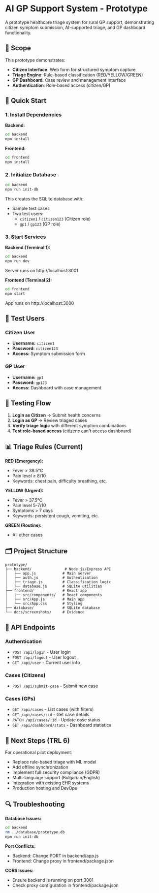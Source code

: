 # AI GP Support System - Prototype

A prototype healthcare triage system for rural GP support, demonstrating citizen symptom submission, AI-supported triage, and GP dashboard functionality.

## 🎯   Scope

This prototype demonstrates:
- **Citizen Interface**: Web form for structured symptom capture
- **Triage Engine**: Rule-based classification (RED/YELLOW/GREEN)
- **GP Dashboard**: Case review and management interface
- **Authentication**: Role-based access (citizen/GP)

## 🚀 Quick Start

### 1. Install Dependencies

**Backend:**
```bash
cd backend
npm install
```

**Frontend:**
```bash
cd frontend
npm install
```

### 2. Initialize Database

```bash
cd backend
npm run init-db
```

This creates the SQLite database with:
- Sample test cases
- Two test users:
  - `citizen1` / `citizen123` (Citizen role)
  - `gp1` / `gp123` (GP role)

### 3. Start Services

**Backend (Terminal 1):**
```bash
cd backend
npm run dev
```
Server runs on http://localhost:3001

**Frontend (Terminal 2):**
```bash
cd frontend
npm start
```
App runs on http://localhost:3000

## 🔐 Test Users

### Citizen User
- **Username:** `citizen1`
- **Password:** `citizen123`
- **Access:** Symptom submission form

### GP User
- **Username:** `gp1`
- **Password:** `gp123`
- **Access:** Dashboard with case management

## 🧪 Testing Flow

1. **Login as Citizen** → Submit health concerns
2. **Login as GP** → Review triaged cases
3. **Verify triage logic** with different symptom combinations
4. **Test role-based access** (citizens can't access dashboard)

## 📊 Triage Rules (Current)

**RED (Emergency):**
- Fever > 38.5°C
- Pain level ≥ 8/10
- Keywords: chest pain, difficulty breathing, etc.

**YELLOW (Urgent):**
- Fever > 37.5°C
- Pain level 5-7/10
- Symptoms > 7 days
- Keywords: persistent cough, vomiting, etc.

**GREEN (Routine):**
- All other cases

## 🗂️ Project Structure

```
prototype/
├── backend/               # Node.js/Express API
│   ├── app.js            # Main server
│   ├── auth.js           # Authentication
│   ├── triage.js         # Classification logic
│   └── database.js       # SQLite utilities
├── frontend/             # React app
│   ├── src/components/   # React components
│   ├── src/App.js        # Main app
│   └── src/App.css       # Styling
├── database/             # SQLite database
└── docs/screenshots/     # Evidence 
```

## 🔧 API Endpoints

### Authentication
- `POST /api/login` - User login
- `POST /api/logout` - User logout
- `GET /api/user` - Current user info

### Cases (Citizens)
- `POST /api/submit-case` - Submit new case

### Cases (GPs)
- `GET /api/cases` - List cases (with filters)
- `GET /api/cases/:id` - Get case details
- `PATCH /api/cases/:id` - Update case status
- `GET /api/dashboard/stats` - Dashboard statistics

## 📝 Next Steps (TRL 6)

For operational pilot deployment:
- Replace rule-based triage with ML model
- Add offline synchronization
- Implement full security compliance (GDPR)
- Multi-language support (Bulgarian/English)
- Integration with existing EHR systems
- Production hosting and DevOps

## 🔍 Troubleshooting

**Database Issues:**
```bash
cd backend
rm ../database/prototype.db
npm run init-db
```

**Port Conflicts:**
- Backend: Change PORT in backend/app.js
- Frontend: Change proxy in frontend/package.json

**CORS Issues:**
- Ensure backend is running on port 3001
- Check proxy configuration in frontend/package.json